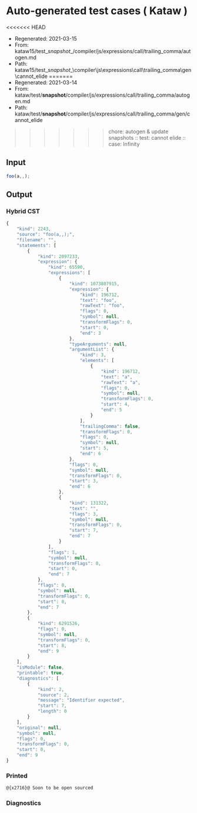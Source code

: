 # Auto-generated test cases ( Kataw )
<<<<<<< HEAD
- Regenerated: 2021-03-15
- From: kataw15/test\__snapshot__/compiler/js/expressions/call/trailing_comma/autogen.md
- Path: kataw15/test\__snapshot__\compiler\js\expressions\call\trailing_comma\gen\cannot_elide
=======
- Regenerated: 2021-03-14
- From: kataw/test/__snapshot__/compiler/js/expressions/call/trailing_comma/autogen.md
- Path: kataw/test/__snapshot__/compiler/js/expressions/call/trailing_comma/gen/cannot_elide
>>>>>>> chore: autogen & update snapshots
> :: test: cannot elide
> :: case: Infinity
## Input

`````js
foo(a,,);
`````

## Output

### Hybrid CST

```javascript
{
    "kind": 2243,
    "source": "foo(a,,);",
    "filename": "",
    "statements": [
        {
            "kind": 2097233,
            "expression": {
                "kind": 65590,
                "expressions": [
                    {
                        "kind": 1073807915,
                        "expression": {
                            "kind": 196712,
                            "text": "foo",
                            "rawText": "foo",
                            "flags": 0,
                            "symbol": null,
                            "transformFlags": 0,
                            "start": 0,
                            "end": 3
                        },
                        "typeArguments": null,
                        "argumentList": {
                            "kind": 3,
                            "elements": [
                                {
                                    "kind": 196712,
                                    "text": "a",
                                    "rawText": "a",
                                    "flags": 0,
                                    "symbol": null,
                                    "transformFlags": 0,
                                    "start": 4,
                                    "end": 5
                                }
                            ],
                            "trailingComma": false,
                            "transformFlags": 0,
                            "flags": 0,
                            "symbol": null,
                            "start": 5,
                            "end": 6
                        },
                        "flags": 0,
                        "symbol": null,
                        "transformFlags": 0,
                        "start": 3,
                        "end": 6
                    },
                    {
                        "kind": 131322,
                        "text": "",
                        "flags": 3,
                        "symbol": null,
                        "transformFlags": 0,
                        "start": 7,
                        "end": 7
                    }
                ],
                "flags": 1,
                "symbol": null,
                "transformFlags": 0,
                "start": 0,
                "end": 7
            },
            "flags": 0,
            "symbol": null,
            "transformFlags": 0,
            "start": 0,
            "end": 7
        },
        {
            "kind": 6291526,
            "flags": 0,
            "symbol": null,
            "transformFlags": 0,
            "start": 8,
            "end": 9
        }
    ],
    "isModule": false,
    "printable": true,
    "diagnostics": [
        {
            "kind": 2,
            "source": 2,
            "message": "Identifier expected",
            "start": 7,
            "length": 0
        }
    ],
    "original": null,
    "symbol": null,
    "flags": 0,
    "transformFlags": 0,
    "start": 0,
    "end": 9
}
```

### Printed

```javascript
@{x2716}@ Soon to be open sourced
```

### Diagnostics

```javascript

```

